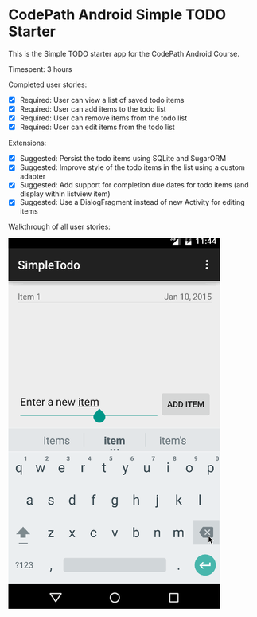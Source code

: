CodePath Android Simple TODO Starter
=====================

This is the Simple TODO starter app for the CodePath Android Course.

Timespent: 3 hours

Completed user stories:

* [x] Required: User can view a list of saved todo items
* [x] Required: User can add items to the todo list
* [x] Required: User can remove items from the todo list
* [x] Required: User can edit items from the todo list

Extensions:
* [x] Suggested: Persist the todo items using SQLite and SugarORM
* [x] Suggested: Improve style of the todo items in the list using a custom adapter
* [x] Suggested: Add support for completion due dates for todo items (and display within listview item)
* [x] Suggested: Use a DialogFragment instead of new Activity for editing items

Walkthrough of all user stories:

![Video Walkthrough](simple_todo.gif)